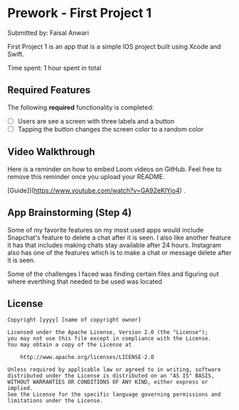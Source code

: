 # Prework - First Project 1 

Submitted by: Faisal Anwari

First Project 1 is an app that is a simple IOS project built using Xcode and Swift.  

Time spent: 1 hour spent in total

## Required Features

The following **required** functionality is completed:

- [ ] Users are see a screen with three labels and a button
- [ ] Tapping the button changes the screen color to a random color
 
## Video Walkthrough

Here is a reminder on how to embed Loom videos on GitHub. Feel free to remove this reminder once you upload your README. 

[Guide]](https://www.youtube.com/watch?v=GA92eKlYio4) .

## App Brainstorming (Step 4)
Some of my favorite features on my most used apps would include Snapchat's feature to delete a chat after it is seen. I also like another feature it has that includes making chats stay available after 24 hours. Instagram also has one of the features which is to make a chat or message delete after it is seen. 


Some of the challenges I faced was finding certain files and figuring out where everthing that needed to be used was located 
## License

    Copyright [yyyy] [name of copyright owner]

    Licensed under the Apache License, Version 2.0 (the "License");
    you may not use this file except in compliance with the License.
    You may obtain a copy of the License at

        http://www.apache.org/licenses/LICENSE-2.0

    Unless required by applicable law or agreed to in writing, software
    distributed under the License is distributed on an "AS IS" BASIS,
    WITHOUT WARRANTIES OR CONDITIONS OF ANY KIND, either express or implied.
    See the License for the specific language governing permissions and
    limitations under the License.
